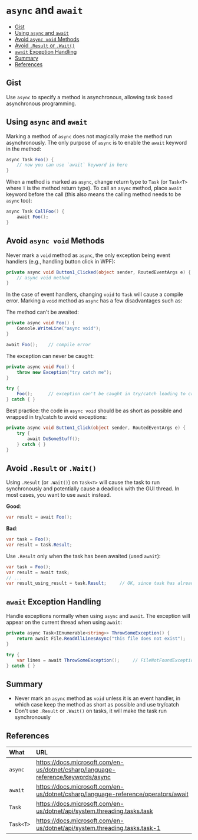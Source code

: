 # `async` and `await`

- [Gist](#gist)
- [Using `async` and `await`](#using-async-and-await)
- [Avoid `async void` Methods](#avoid-async-void-methods)
- [Avoid `.Result` or `.Wait()`](#avoid-result-or-wait)
- [`await` Exception Handling](#await-exception-handling)
- [Summary](#summary)
- [References](#references)

## Gist
Use `async` to specify a method is asynchronous, allowing task based asynchronous programming.

## Using `async` and `await`
Marking a method of `async` does not magically make the method run asynchronously. The only purpose of `async` is to enable the `await` keyword in the method:
```cs
async Task Foo() {
    // now you can use `await` keyword in here
}
```

When a method is marked as `async`, change return type to `Task` (or `Task<T>` where `T` is the method return type). To call an `async` method, place `await` keyword before the call (this also means the calling method needs to be `async` too):
```cs
async Task CallFoo() {
    await Foo();
}
```

## Avoid `async void` Methods
Never mark a `void` method as `async`, the only exception being event handlers (e.g., handling button click in WPF):
```cs
private async void Button1_Clicked(object sender, RoutedEventArgs e) {
    // async void method
}
```
In the case of event handlers, changing `void` to `Task` will cause a compile error. Marking a `void` method as `async` has a few disadvantages such as:

The method can't be awaited:
```cs
private async void Foo() {
    Console.WriteLine("async void");
}

await Foo();    // compile error
```

The exception can never be caught:
```cs
private async void Foo() {
    throw new Exception("try catch me");
}

try {
    Foo();      // exception can't be caught in try/catch leading to crash
} catch { }
```

Best practice: the code in `async void` should be as short as possible and wrapped in try/catch to avoid exceptions:
```cs
private async void Button1_Click(object sender, RoutedEventArgs e) {
    try {
        await DoSomeStuff();
    } catch { }
}
```

## Avoid `.Result` or `.Wait()`
Using `.Result` (or `.Wait()`) on `Task<T>` will cause the task to run synchronously and potentially cause a deadlock with the GUI thread. In most cases, you want to use `await` instead.

**Good**:
```cs
var result = await Foo();
```

**Bad**:
```cs
var task = Foo();
var result = task.Result;
```

Use `.Result` only when the task has been awaited (used `await`):
```cs
var task = Foo();
var result = await task;
// ...
var result_using_result = task.Result;     // OK, since task has already complete
```

## `await` Exception Handling
Handle exceptions normally when using `async` and `await`. The exception will appear on the current thread when using `await`:
```cs
private async Task<IEnumerable<string>> ThrowSomeException() {
    return await File.ReadAllLinesAsync("this file does not exist");    // throws FileNotFoundException
}

try {
    var lines = await ThrowSomeException();     // FileNotFoundException will be caught on current thread
} catch { }
```

## Summary
- Never mark an `async` method as `void` unless it is an event handler, in which case keep the method as short as possible and use try/catch
- Don't use `.Result` or `.Wait()` on tasks, it will make the task run synchronously

## References
| What      | URL                                                                               |
| :-------- | :-------------------------------------------------------------------------------- |
| `async`   | https://docs.microsoft.com/en-us/dotnet/csharp/language-reference/keywords/async  |
| `await`   | https://docs.microsoft.com/en-us/dotnet/csharp/language-reference/operators/await |
| `Task`    | https://docs.microsoft.com/en-us/dotnet/api/system.threading.tasks.task           |
| `Task<T>` | https://docs.microsoft.com/en-us/dotnet/api/system.threading.tasks.task-1         |

